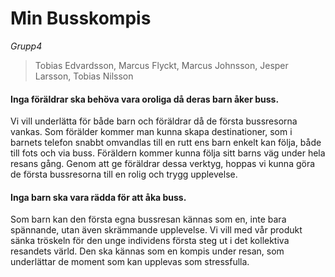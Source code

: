 # Min Busskompis 

*Grupp4*

> Tobias Edvardsson, Marcus Flyckt, Marcus Johnsson, Jesper Larsson, Tobias Nilsson

#### Inga föräldrar ska behöva vara oroliga då deras barn åker buss.
Vi vill underlätta för både barn och föräldrar då de första bussresorna vankas.
Som förälder kommer man kunna skapa destinationer, som i barnets telefon snabbt omvandlas till en rutt ens barn enkelt kan följa, både till fots och via buss. Föräldern kommer kunna följa sitt barns väg under hela resans gång. Genom att ge föräldrar dessa verktyg, hoppas vi kunna göra de första bussresorna till en rolig och trygg upplevelse.

#### Inga barn ska vara rädda för att åka buss.
Som barn kan den första egna bussresan kännas som en, inte bara spännande, utan även skrämmande upplevelse. Vi vill med vår produkt sänka tröskeln för den unge individens första steg ut i det kollektiva resandets värld. Den ska kännas som en kompis under resan, som underlättar de moment som kan upplevas som stressfulla.

